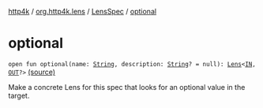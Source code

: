 [http4k](../../index.md) / [org.http4k.lens](../index.md) / [LensSpec](index.md) / [optional](./optional.md)

# optional

`open fun optional(name: `[`String`](https://kotlinlang.org/api/latest/jvm/stdlib/kotlin/-string/index.html)`, description: `[`String`](https://kotlinlang.org/api/latest/jvm/stdlib/kotlin/-string/index.html)`? = null): `[`Lens`](../-lens/index.md)`<`[`IN`](index.md#IN)`, `[`OUT`](index.md#OUT)`?>` [(source)](https://github.com/http4k/http4k/blob/master/http4k-core/src/main/kotlin/org/http4k/lens/lensSpec.kt#L92)

Make a concrete Lens for this spec that looks for an optional value in the target.

